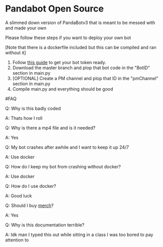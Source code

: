 # Pandabot Open Source
A slimmed down version of PandaBotv3 that is meant to be messed with and made your own

Please follow these steps if you want to deploy your own bot

[Note that there is a dockerfile included but this can be compiled and ran without it]

1. Follow [this guide](https://github.com/reactiflux/discord-irc/wiki/Creating-a-discord-bot-&-getting-a-token) to get your bot token ready.
2. Download the master branch and plop that bot code in the "BotID" section in main.py
3. [OPTIONAL] Create a PM channel and plop that ID in the "pmChannel" section in main.py
4. Compile main.py and everything should be good


#FAQ


Q: Why is this badly coded

A: Thats how I roll


Q: Why is there a mp4 file and is it needed?

A: Yes


Q: My bot crashes after awhile and I want to keep it up 24/7

A: Use docker


Q: How do I keep my bot from crashing without docker?

A: Use docker


Q: How do I use docker?

A: Good luck


Q: Should I buy [merch](https://www.redbubble.com/people/APandaWithAPlan/shop?utm_source=rb-native-app&utm_campaign=share-artist&utm_medium=ios)?

A: Yes


Q: Why is this documentation terrible?

A: Idk man I typed this out while sitting in a class I was too bored to pay attention to

